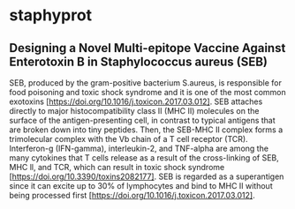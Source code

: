 # staphyprot
## Designing a Novel Multi-epitope Vaccine Against Enterotoxin B in Staphylococcus aureus (SEB)

SEB, produced by the gram-positive bacterium S.aureus, is responsible for food poisoning and toxic shock syndrome and it is one of the most common exotoxins [https://doi.org/10.1016/j.toxicon.2017.03.012]. SEB attaches directly to major histocompatibility class II (MHC II) molecules on the surface of the antigen-presenting cell, in contrast to typical antigens that are broken down into tiny peptides. Then, the SEB-MHC II complex forms a trimolecular complex with the Vb chain of a T cell receptor (TCR). Interferon-g (IFN-gamma), interleukin-2, and TNF-alpha are among the many cytokines that T cells release as a result of the cross-linking of SEB, MHC ll, and TCR, which can result in toxic shock syndrome [https://doi.org/10.3390/toxins2082177]. SEB is regarded as a superantigen since it can excite up to 30% of lymphocytes and bind to MHC II without being processed first [https://doi.org/10.1016/j.toxicon.2017.03.012].


